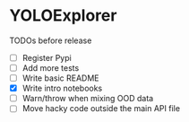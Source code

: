 # YOLOExplorer

TODOs before release
- [ ]  Register Pypi
- [ ] Add more tests
- [ ] Write basic README
- [x] Write intro notebooks
- [ ] Warn/throw when mixing OOD data
- [ ] Move hacky code outside the main API file
